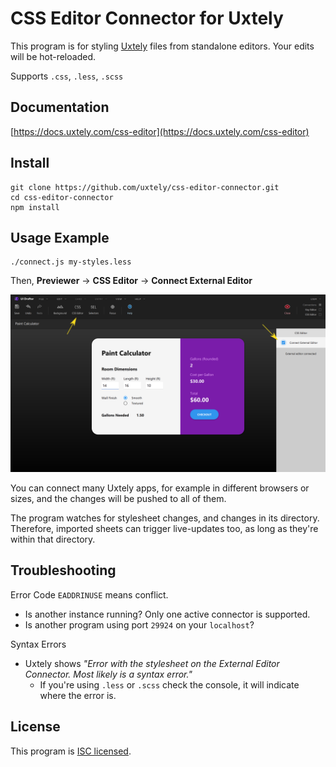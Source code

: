 # CSS Editor Connector for Uxtely

This program is for styling [Uxtely](https://uxtely.com) files
from standalone editors. Your edits will be hot-reloaded.

Supports `.css`, `.less`, `.scss`

## Documentation
[https://docs.uxtely.com/css-editor](https://docs.uxtely.com/css-editor)


## Install
```shell script
git clone https://github.com/uxtely/css-editor-connector.git
cd css-editor-connector
npm install
```

## Usage Example
```shell script
./connect.js my-styles.less
```
Then, **Previewer** &rarr; **CSS Editor** &rarr; **Connect External Editor**

![Setup](./README-Setup.png)

You can connect many Uxtely apps, for example in different
browsers or sizes, and the changes will be pushed to all of them.

The program watches for stylesheet changes, and changes in its directory. Therefore,
imported sheets can trigger live-updates too, as long as they're within that directory.


## Troubleshooting
Error Code `EADDRINUSE` means conflict.
- Is another instance running? Only one active connector is supported.
- Is another program using port `29924` on your `localhost`?

Syntax Errors
- Uxtely shows _"Error with the stylesheet on the
External Editor Connector. Most likely is a syntax error."_
  - If you're using `.less` or `.scss` check the
  console, it will indicate where the error is.

## License
This program is [ISC licensed](./LICENSE).
